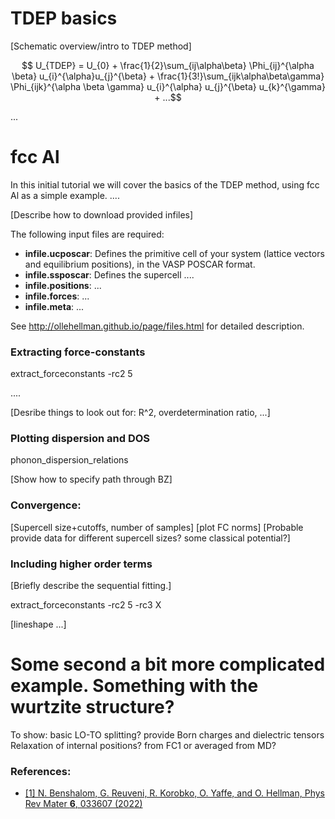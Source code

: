 # TDEP basics


[Schematic overview/intro to TDEP method]

```math
 U_{TDEP} = U_{0} + \frac{1}{2}\sum_{ij\alpha\beta} \Phi_{ij}^{\alpha \beta}  u_{i}^{\alpha}u_{j}^{\beta}  + \frac{1}{3!}\sum_{ijk\alpha\beta\gamma} \Phi_{ijk}^{\alpha \beta \gamma}  u_{i}^{\alpha} u_{j}^{\beta} u_{k}^{\gamma} 
    +  ...
```

...

# fcc Al 

In this initial tutorial we will cover the basics of the TDEP method, using fcc Al as a simple example. ....

[Describe how to download provided infiles]

The following input files are required:
- **infile.ucposcar**: Defines the primitive cell of your system (lattice vectors and equilibrium positions), in the VASP POSCAR format. 
- **infile.ssposcar**: Defines the supercell ....
- **infile.positions**: ...
- **infile.forces**: ...
- **infile.meta**: ...

See http://ollehellman.github.io/page/files.html for detailed description.

### Extracting force-constants

extract_forceconstants -rc2 5

....

[Desribe things to look out for:  R^2, overdetermination ratio, ...]

### Plotting dispersion and DOS

phonon_dispersion_relations

[Show how to specify path through BZ]

### Convergence:

[Supercell size+cutoffs, number of samples]
[plot FC norms]
[Probable provide data for different supercell sizes? some classical potential?]

### Including higher order terms

[Briefly describe the sequential fitting.]

extract_forceconstants -rc2 5 -rc3 X

[lineshape ...]

# Some second a bit more complicated example. Something with the wurtzite structure?

To show: basic LO-TO splitting? provide Born charges and dielectric tensors
Relaxation of internal positions? from FC1 or averaged from MD?

### References:
- [[1] N. Benshalom, G. Reuveni, R. Korobko, O. Yaffe, and O. Hellman, Phys Rev Mater **6**, 033607 (2022)](https://journals.aps.org/prmaterials/abstract/10.1103/PhysRevMaterials.6.033607)
